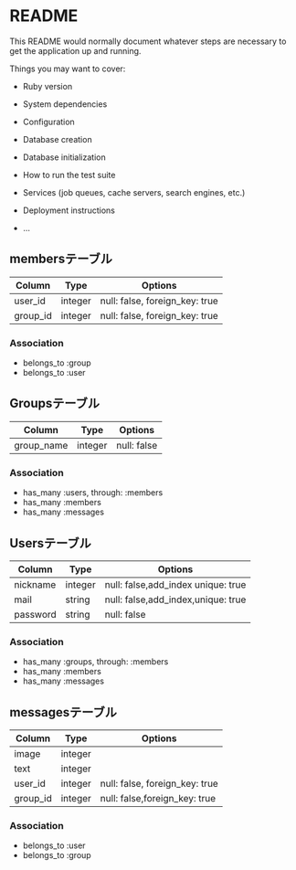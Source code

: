 # README

This README would normally document whatever steps are necessary to get the
application up and running.

Things you may want to cover:

* Ruby version

* System dependencies

* Configuration

* Database creation

* Database initialization

* How to run the test suite

* Services (job queues, cache servers, search engines, etc.)

* Deployment instructions

* ...

## membersテーブル

|Column|Type|Options|
|------|----|-------|
|user_id|integer|null: false, foreign_key: true|
|group_id|integer|null: false, foreign_key: true|

### Association
- belongs_to :group
- belongs_to :user

## Groupsテーブル

|Column|Type|Options|
|------|----|-------|
|group_name|integer|null: false|

### Association
- has_many :users, through: :members
- has_many :members
- has_many :messages

## Usersテーブル

|Column|Type|Options|
|------|----|-------|
|nickname|integer|null: false,add_index unique: true|
|mail|string|null: false,add_index,unique: true|
|password|string|null: false|


### Association
- has_many :groups, through: :members
- has_many :members
- has_many :messages

## messagesテーブル

|Column|Type|Options|
|------|----|-------|
|image|integer||
|text|integer||
|user_id|integer|null: false, foreign_key: true|
|group_id|integer|null: false,foreign_key: true|


### Association
- belongs_to :user
- belongs_to :group


